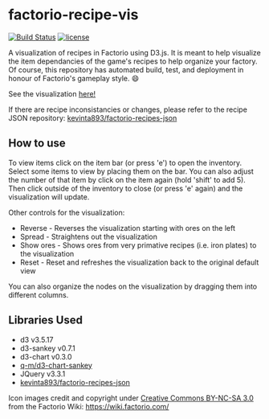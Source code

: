 # factorio-recipe-vis
[![Build Status](https://travis-ci.org/kevinta893/factorio-recipe-vis.svg?branch=master)](https://travis-ci.org/kevinta893/factorio-recipe-vis.svg?branch=master)
[![license](https://img.shields.io/badge/license-MIT-green.svg)]()

A visualization of recipes in Factorio using D3.js. It is meant to help visualize the item dependancies of the game's recipes to help organize your factory. Of course, this repository has automated build, test, and deployment in honour of Factorio's gameplay style. 😄

See the visualization [here!](https://kevinta893.github.io/factorio-recipe-vis)

If there are recipe inconsistancies or changes, please refer to the recipe JSON repository: [kevinta893/factorio-recipes-json](https://github.com/kevinta893/factorio-recipes-json)


## How to use
To view items click on the item bar (or press 'e') to open the inventory. Select some items to view by placing them on the bar. You can also adjust the number of that item by click on the item again (hold 'shift' to add 5). Then click outside of the inventory to close (or press 'e' again) and the visualization will update.

Other controls for the visualization:
* Reverse - Reverses the visualization starting with ores on the left
* Spread - Straightens out the visualization
* Show ores - Shows ores from very primative recipes (i.e. iron plates) to the visualization
* Reset - Reset and refreshes the visualization back to the original default view

You can also organize the nodes on the visualization by dragging them into different columns.



## Libraries Used

* d3 v3.5.17
* d3-sankey v0.7.1
* d3-chart v0.3.0
* [q-m/d3-chart-sankey](https://creativecommons.org/licenses/by-nc-sa/3.0/)
* JQuery v3.3.1
* [kevinta893/factorio-recipes-json](https://github.com/kevinta893/factorio-recipes-json)


Icon images credit and copyright under [Creative Commons BY-NC-SA 3.0](https://creativecommons.org/licenses/by-nc-sa/3.0/) from the Factorio Wiki: https://wiki.factorio.com/
